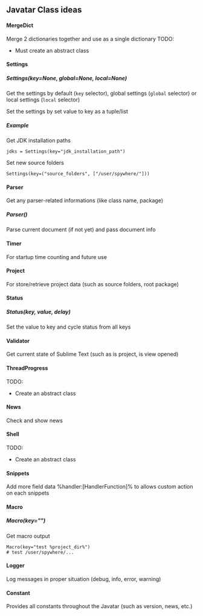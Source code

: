 ## Javatar Class ideas

#### MergeDict
Merge 2 dictionaries together and use as a single dictionary
TODO:

- Must create an abstract class

#### Settings
##### Settings(key=None, global=None, local=None)
Get the settings by default (`key` selector), global settings (`global` selector) or local settings (`local` selector)

Set the settings by set value to key as a tuple/list

##### Example

Get JDK installation paths

```
jdks = Settings(key="jdk_installation_path")
```

Set new source folders

```
Settings(key=("source_folders", ["/user/spywhere/"]))
```

#### Parser
Get any parser-related informations (like class name, package)

##### Parser()
Parse current document (if not yet) and pass document info

#### Timer
For startup time counting and future use

#### Project
For store/retrieve project data (such as source folders, root package)

#### Status
##### Status(key, value, delay)
Set the value to key and cycle status from all keys

#### Validator
Get current state of Sublime Text (such as is project, is view opened)

#### ThreadProgress
TODO:

- Create an abstract class

#### News
Check and show news

#### Shell
TODO:

- Create an abstract class

#### Snippets
Add more field data %handler:[HandlerFunction]% to allows custom action on each snippets

#### Macro
##### Macro(key="")
Get macro output

```
Macro(key="test %project_dir%")
# test /user/spywhere/...
```

#### Logger
Log messages in proper situation (debug, info, error, warning)

#### Constant
Provides all constants throughout the Javatar (such as version, news, etc.)